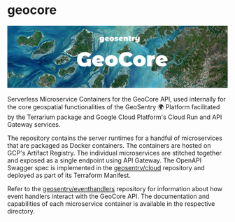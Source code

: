 # geocore
![Banner](banner.jpg)

Serverless Microservice Containers for the GeoCore API, used internally for the core geospatial functionalities of the GeoSentry 🌍 Platform facilitated by the Terrarium package and Google Cloud Platform's Cloud Run and API Gateway services.

The repository contains the server runtimes for a handful of microservices that are packaged as Docker containers. The containers are hosted on GCP's Artifact Registry. The individual microservices are stitched together and exposed as a single endpoint using API Gateway. The OpenAPI Swagger spec is implemented in the [geosentry/cloud]() repository and deployed as part of its Terraform Manifest.

Refer to the [geosentry/eventhandlers]() repository for information about how event handlers interact with the GeoCore API. The documentation and capabilities of each microservice container is available in the respective directory.
